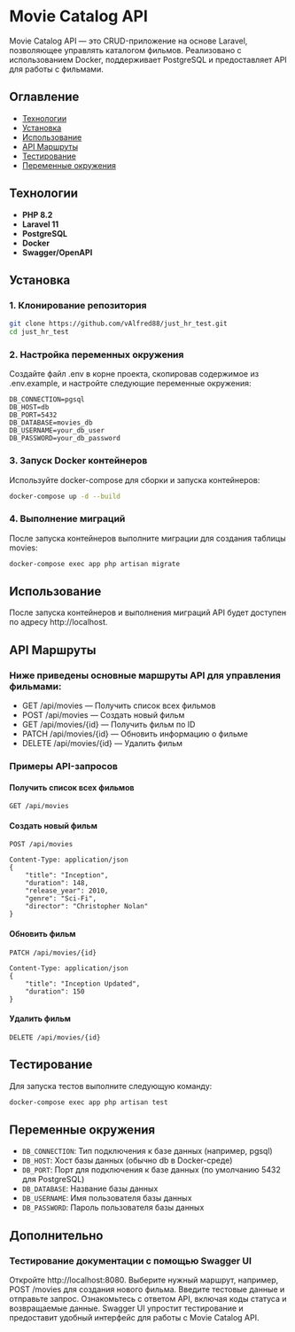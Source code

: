 # Movie Catalog API

Movie Catalog API — это CRUD-приложение на основе Laravel, позволяющее управлять каталогом фильмов. Реализовано с использованием Docker, поддерживает PostgreSQL и предоставляет API для работы с фильмами.

## Оглавление

- [Технологии](#технологии)
- [Установка](#установка)
- [Использование](#использование)
- [API Маршруты](#api-маршруты)
- [Тестирование](#тестирование)
- [Переменные окружения](#переменные-окружения)

## Технологии

- **PHP 8.2**
- **Laravel 11**
- **PostgreSQL**
- **Docker**
- **Swagger/OpenAPI**

## Установка

### 1. Клонирование репозитория

```bash
git clone https://github.com/vAlfred88/just_hr_test.git
cd just_hr_test
```

### 2. Настройка переменных окружения
Создайте файл .env в корне проекта, скопировав содержимое из .env.example, и настройте следующие переменные окружения:

```dotenv
DB_CONNECTION=pgsql
DB_HOST=db
DB_PORT=5432
DB_DATABASE=movies_db
DB_USERNAME=your_db_user
DB_PASSWORD=your_db_password
```

### 3. Запуск Docker контейнеров
Используйте docker-compose для сборки и запуска контейнеров:

```bash
docker-compose up -d --build
```

### 4. Выполнение миграций
После запуска контейнеров выполните миграции для создания таблицы movies:

```bash
docker-compose exec app php artisan migrate
```

## Использование
После запуска контейнеров и выполнения миграций API будет доступен по адресу http://localhost.

## API Маршруты
### Ниже приведены основные маршруты API для управления фильмами:

* GET /api/movies — Получить список всех фильмов
* POST /api/movies — Создать новый фильм
* GET /api/movies/{id} — Получить фильм по ID
* PATCH /api/movies/{id} — Обновить информацию о фильме
* DELETE /api/movies/{id} — Удалить фильм

### Примеры API-запросов
#### Получить список всех фильмов

```http request
GET /api/movies
```

#### Создать новый фильм

```http request
POST /api/movies

Content-Type: application/json
{
    "title": "Inception",
    "duration": 148,
    "release_year": 2010,
    "genre": "Sci-Fi",
    "director": "Christopher Nolan"
}
```

#### Обновить фильм

```http request
PATCH /api/movies/{id}

Content-Type: application/json
{
    "title": "Inception Updated",
    "duration": 150
}
```

#### Удалить фильм

```http request
DELETE /api/movies/{id}
```

## Тестирование
Для запуска тестов выполните следующую команду:

```bash
docker-compose exec app php artisan test
```

## Переменные окружения

* ```DB_CONNECTION```: Тип подключения к базе данных (например, pgsql)
* ```DB_HOST```: Хост базы данных (обычно db в Docker-среде)
* ```DB_PORT```: Порт для подключения к базе данных (по умолчанию 5432 для PostgreSQL)
* ```DB_DATABASE```: Название базы данных
* ```DB_USERNAME```: Имя пользователя базы данных
* ```DB_PASSWORD```: Пароль пользователя базы данных

## Дополнительно

### Тестирование документации с помощью Swagger UI
Откройте http://localhost:8080.
Выберите нужный маршрут, например, POST /movies для создания нового фильма.
Введите тестовые данные и отправьте запрос.
Ознакомьтесь с ответом API, включая коды статуса и возвращаемые данные.
Swagger UI упростит тестирование и предоставит удобный интерфейс для работы с Movie Catalog API.
